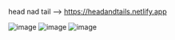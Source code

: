 head nad tail --> https://headandtails.netlify.app

![image](https://github.com/seknd/headAndTails/assets/76913607/f24ca844-c4cb-48e3-bcc6-34f09d4880a5)
![image](https://github.com/seknd/headAndTails/assets/76913607/a6dcb776-b6a8-4050-b979-f824be015cc5)
![image](https://github.com/seknd/headAndTails/assets/76913607/10d2296c-8428-4fc8-8adb-4cccd2420a98)
